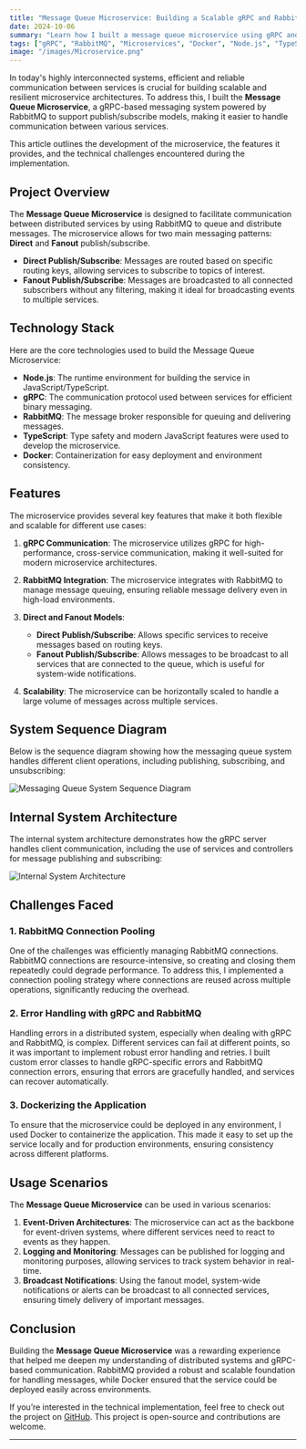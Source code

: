 ```yaml
---
title: "Message Queue Microservice: Building a Scalable gRPC and RabbitMQ-Based Solution"
date: 2024-10-06
summary: "Learn how I built a message queue microservice using gRPC and RabbitMQ, with support for direct and fanout publish/subscribe models."
tags: ["gRPC", "RabbitMQ", "Microservices", "Docker", "Node.js", "TypeScript"]
image: "/images/Microservice.png"
---
```


In today's highly interconnected systems, efficient and reliable communication between services is crucial for building scalable and resilient microservice architectures. To address this, I built the **Message Queue Microservice**, a gRPC-based messaging system powered by RabbitMQ to support publish/subscribe models, making it easier to handle communication between various services.

This article outlines the development of the microservice, the features it provides, and the technical challenges encountered during the implementation.

## Project Overview

The **Message Queue Microservice** is designed to facilitate communication between distributed services by using RabbitMQ to queue and distribute messages. The microservice allows for two main messaging patterns: **Direct** and **Fanout** publish/subscribe.

- **Direct Publish/Subscribe**: Messages are routed based on specific routing keys, allowing services to subscribe to topics of interest.
- **Fanout Publish/Subscribe**: Messages are broadcasted to all connected subscribers without any filtering, making it ideal for broadcasting events to multiple services.

## Technology Stack

Here are the core technologies used to build the Message Queue Microservice:

- **Node.js**: The runtime environment for building the service in JavaScript/TypeScript.
- **gRPC**: The communication protocol used between services for efficient binary messaging.
- **RabbitMQ**: The message broker responsible for queuing and delivering messages.
- **TypeScript**: Type safety and modern JavaScript features were used to develop the microservice.
- **Docker**: Containerization for easy deployment and environment consistency.

## Features

The microservice provides several key features that make it both flexible and scalable for different use cases:

1. **gRPC Communication**: The microservice utilizes gRPC for high-performance, cross-service communication, making it well-suited for modern microservice architectures.
2. **RabbitMQ Integration**: The microservice integrates with RabbitMQ to manage message queuing, ensuring reliable message delivery even in high-load environments.

3. **Direct and Fanout Models**:

   - **Direct Publish/Subscribe**: Allows specific services to receive messages based on routing keys.
   - **Fanout Publish/Subscribe**: Allows messages to be broadcast to all services that are connected to the queue, which is useful for system-wide notifications.

4. **Scalability**: The microservice can be horizontally scaled to handle a large volume of messages across multiple services.

## System Sequence Diagram

Below is the sequence diagram showing how the messaging queue system handles different client operations, including publishing, subscribing, and unsubscribing:

![Messaging Queue System Sequence Diagram](/images/Msg_Queue_Architecture.png)

## Internal System Architecture

The internal system architecture demonstrates how the gRPC server handles client communication, including the use of services and controllers for message publishing and subscribing:

![Internal System Architecture](/images/Msg_Queue_Internal_Architecture.png)

## Challenges Faced

### 1. RabbitMQ Connection Pooling

One of the challenges was efficiently managing RabbitMQ connections. RabbitMQ connections are resource-intensive, so creating and closing them repeatedly could degrade performance. To address this, I implemented a connection pooling strategy where connections are reused across multiple operations, significantly reducing the overhead.

### 2. Error Handling with gRPC and RabbitMQ

Handling errors in a distributed system, especially when dealing with gRPC and RabbitMQ, is complex. Different services can fail at different points, so it was important to implement robust error handling and retries. I built custom error classes to handle gRPC-specific errors and RabbitMQ connection errors, ensuring that errors are gracefully handled, and services can recover automatically.

### 3. Dockerizing the Application

To ensure that the microservice could be deployed in any environment, I used Docker to containerize the application. This made it easy to set up the service locally and for production environments, ensuring consistency across different platforms.

## Usage Scenarios

The **Message Queue Microservice** can be used in various scenarios:

1. **Event-Driven Architectures**: The microservice can act as the backbone for event-driven systems, where different services need to react to events as they happen.
2. **Logging and Monitoring**: Messages can be published for logging and monitoring purposes, allowing services to track system behavior in real-time.
3. **Broadcast Notifications**: Using the fanout model, system-wide notifications or alerts can be broadcast to all connected services, ensuring timely delivery of important messages.

## Conclusion

Building the **Message Queue Microservice** was a rewarding experience that helped me deepen my understanding of distributed systems and gRPC-based communication. RabbitMQ provided a robust and scalable foundation for handling messages, while Docker ensured that the service could be deployed easily across environments.

If you’re interested in the technical implementation, feel free to check out the project on [GitHub](https://github.com/your-username/msg-queue-microservice). This project is open-source and contributions are welcome.

---
